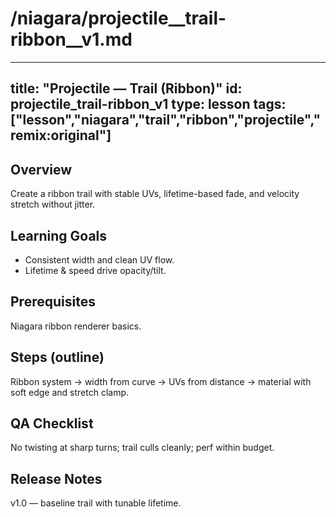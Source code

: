 # /niagara/projectile__trail-ribbon__v1.md
---
title: "Projectile — Trail (Ribbon)"
id: projectile_trail-ribbon_v1
type: lesson
tags: ["lesson","niagara","trail","ribbon","projectile","remix:original"]
---
## Overview
Create a ribbon trail with stable UVs, lifetime-based fade, and velocity stretch without jitter.
## Learning Goals
- Consistent width and clean UV flow.
- Lifetime & speed drive opacity/tilt.
## Prerequisites
Niagara ribbon renderer basics.
## Steps (outline)
Ribbon system → width from curve → UVs from distance → material with soft edge and stretch clamp.
## QA Checklist
No twisting at sharp turns; trail culls cleanly; perf within budget.
## Release Notes
v1.0 — baseline trail with tunable lifetime.
